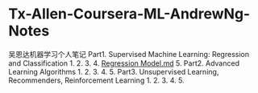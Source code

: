 # Tx-Allen-Coursera-ML-AndrewNg-Notes
吴恩达机器学习个人笔记
Part1. Supervised Machine Learning: Regression and Classification
1. 
2. 
3. 
4. [Regression Model.md](https://github.com/Tx-Allen/Tx-Allen-Coursera-ML-AndrewNg-Notes/edit/main/Part1/4.%20Regression%20Model.md)
5. 
Part2. Advanced Learning Algorithms
1. 
2. 
3. 
4. 
5. 
Part3. Unsupervised Learning, Recommenders, Reinforcement Learning
1. 
2. 
3. 
4. 
5. 
